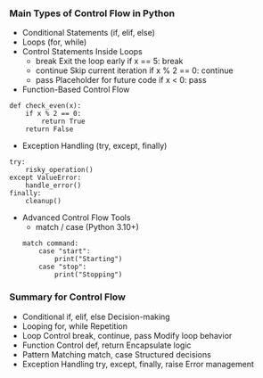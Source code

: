 ### Main Types of Control Flow in Python
- Conditional Statements (if, elif, else)
- Loops (for, while)
- Control Statements Inside Loops
   - break  	    Exit the loop early	if x == 5: break
   - continue   	Skip current iteration	if x % 2 == 0: continue
   - pass	        Placeholder for future code	if x < 0: pass
- Function-Based Control Flow
```
def check_even(x):
    if x % 2 == 0:
        return True
    return False
```
- Exception Handling (try, except, finally)
```
try:
    risky_operation()
except ValueError:
    handle_error()
finally:
    cleanup()
```
- Advanced Control Flow Tools
    - match / case (Python 3.10+)
    ```
    match command:
        case "start":
            print("Starting")
        case "stop":
            print("Stopping")

    ```

### Summary for Control Flow

- Conditional	            if, elif, else	                Decision-making
- Looping	                for, while	                    Repetition
- Loop Control	            break, continue, pass	        Modify loop behavior
- Function Control	        def, return	                    Encapsulate logic
- Pattern Matching	        match, case	                    Structured decisions
- Exception Handling	    try, except, finally,           raise	Error management